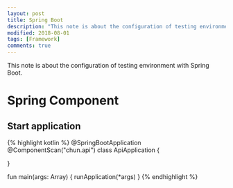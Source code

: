 ```yaml
---
layout: post
title: Spring Boot
description: "This note is about the configuration of testing environment with Spring Boot."
modified: 2018-08-01
tags: [Framework]
comments: true
---
```


This note is about the configuration of testing environment with Spring Boot.

# Spring Component

## Start application

{% highlight kotlin %}
@SpringBootApplication
@ComponentScan("chun.api")
class ApiApplication {

}

fun main(args: Array<String>) {
    runApplication<ApiApplication>(*args)
}
{% endhighlight %}
